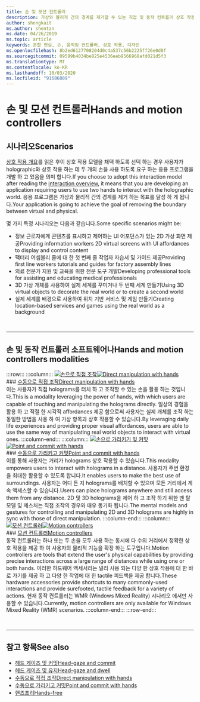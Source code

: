 ```yaml
---
title: 손 및 모션 컨트롤러
description: 가상와 물리적 간의 경계를 제거할 수 있는 직접 및 동작 컨트롤러 상호 작용 모델에 대해 알아봅니다.
author: shengkait
ms.author: shentan
ms.date: 04/26/2019
ms.topic: article
keywords: 혼합 현실, 손, 움직임 컨트롤러, 상호 작용, 디자인
ms.openlocfilehash: 8b2ed6127708204d0c4a537c56b2225ff26e0d0f
ms.sourcegitcommit: 09599b4034be825e4536eeb9566968afd021d5f3
ms.translationtype: MT
ms.contentlocale: ko-KR
ms.lasthandoff: 10/03/2020
ms.locfileid: "91686889"
---
```

# <a name="hands-and-motion-controllers"></a><span data-ttu-id="b39aa-104">손 및 모션 컨트롤러</span><span class="sxs-lookup"><span data-stu-id="b39aa-104">Hands and motion controllers</span></span>
## <a name="scenarios"></a><span data-ttu-id="b39aa-105">시나리오</span><span class="sxs-lookup"><span data-stu-id="b39aa-105">Scenarios</span></span>
<span data-ttu-id="b39aa-106">[상호 작용 개요](interaction-fundamentals.md)를 읽은 후이 상호 작용 모델을 채택 하도록 선택 하는 경우 사용자가 holographic와 상호 작용 하는 데 두 개의 손을 사용 하도록 요구 하는 응용 프로그램을 개발 하 고 있음을 의미 합니다.</span><span class="sxs-lookup"><span data-stu-id="b39aa-106">If you choose to adopt this interaction model after reading the [interaction overview](interaction-fundamentals.md), it means that you are developing an application requiring users to use two hands to interact with the holographic world.</span></span> <span data-ttu-id="b39aa-107">응용 프로그램은 가상과 물리적 간의 경계를 제거 하는 목표를 달성 하 게 됩니다.</span><span class="sxs-lookup"><span data-stu-id="b39aa-107">Your application is going to achieve the goal of removing the boundary between virtual and physical.</span></span>

<span data-ttu-id="b39aa-108">몇 가지 특정 시나리오는 다음과 같습니다.</span><span class="sxs-lookup"><span data-stu-id="b39aa-108">Some specific scenarios might be:</span></span>
* <span data-ttu-id="b39aa-109">정보 근로자에게 콘텐츠를 표시하고 제어하는 UI 어포던스가 있는 2D 가상 화면 제공</span><span class="sxs-lookup"><span data-stu-id="b39aa-109">Providing information workers 2D virtual screens with UI affordances to display and control content</span></span>
* <span data-ttu-id="b39aa-110">팩터리 어셈블리 줄에 대 한 첫 번째 줄 작업자 자습서 및 가이드 제공</span><span class="sxs-lookup"><span data-stu-id="b39aa-110">Providing first line workers tutorials and guides for factory assembly lines</span></span>
* <span data-ttu-id="b39aa-111">의료 전문가 지원 및 교육을 위한 전문 도구 개발</span><span class="sxs-lookup"><span data-stu-id="b39aa-111">Developing professional tools for assisting and educating medical professionals</span></span>  
* <span data-ttu-id="b39aa-112">3D 가상 개체를 사용하여 실제 세계를 꾸미거나 두 번째 세계 만들기</span><span class="sxs-lookup"><span data-stu-id="b39aa-112">Using 3D virtual objects to decorate the real world or to create a second world</span></span> 
* <span data-ttu-id="b39aa-113">실제 세계를 배경으로 사용하여 위치 기반 서비스 및 게임 만들기</span><span class="sxs-lookup"><span data-stu-id="b39aa-113">Creating location-based services and games using the real world as a background</span></span>

<br>

---

## <a name="hands-and-motion-controllers-modalities"></a><span data-ttu-id="b39aa-114">손 및 동작 컨트롤러 소프트웨어나</span><span class="sxs-lookup"><span data-stu-id="b39aa-114">Hands and motion controllers modalities</span></span>

:::row:::
    :::column:::
       <span data-ttu-id="b39aa-115">[![손으로 직접 조작](images/hands-and-controllers-direct-manipulation.jpg)](direct-manipulation.md)</span><span class="sxs-lookup"><span data-stu-id="b39aa-115">[![Direct manipulation with hands](images/hands-and-controllers-direct-manipulation.jpg)](direct-manipulation.md)</span></span><br>
       ### <a name="direct-manipulation-with-handsbr"></a>[<span data-ttu-id="b39aa-116">수동으로 직접 조작</span><span class="sxs-lookup"><span data-stu-id="b39aa-116">Direct manipulation with hands</span></span>](direct-manipulation.md)<br>
       <span data-ttu-id="b39aa-117">이는 사용자가 직접 holograms를 터치 하 고 조작할 수 있는 손을 활용 하는 것입니다.</span><span class="sxs-lookup"><span data-stu-id="b39aa-117">This is a modality leveraging the power of hands, with which users are capable of touching and manipulating the holograms directly.</span></span> <span data-ttu-id="b39aa-118">일상의 경험을 활용 하 고 적절 한 시각적 affordances 제공 함으로써 사용자는 실제 개체를 조작 하는 동일한 방법을 사용 하 여 가상 항목과 상호 작용할 수 있습니다.</span><span class="sxs-lookup"><span data-stu-id="b39aa-118">By leveraging daily life experiences and providing proper visual affordances, users are able to use the same way of manipulating real world objects to interact with virtual ones.</span></span>
    :::column-end:::
    :::column:::
       <span data-ttu-id="b39aa-119">[![손으로 가리키기 및 커밋](images/hands-and-controllers-point-and-commit.jpg)](point-and-commit.md)</span><span class="sxs-lookup"><span data-stu-id="b39aa-119">[![Point and commit with hands](images/hands-and-controllers-point-and-commit.jpg)](point-and-commit.md)</span></span><br>
        ### <a name="point-and-commit-with-handsbr"></a>[<span data-ttu-id="b39aa-120">수동으로 가리키고 커밋</span><span class="sxs-lookup"><span data-stu-id="b39aa-120">Point and commit with hands</span></span>](point-and-commit.md)<br>
        <span data-ttu-id="b39aa-121">이를 통해 사용자는 거리가 holograms 상호 작용할 수 있습니다.</span><span class="sxs-lookup"><span data-stu-id="b39aa-121">This modality empowers users to interact with holograms in a distance.</span></span> <span data-ttu-id="b39aa-122">사용자가 주변 환경을 최대한 활용할 수 있도록 합니다.</span><span class="sxs-lookup"><span data-stu-id="b39aa-122">It enables users to make the best use of surroundings.</span></span> <span data-ttu-id="b39aa-123">사용자는 어디 든 지 holograms를 배치할 수 있으며 모든 거리에서 계속 액세스할 수 있습니다.</span><span class="sxs-lookup"><span data-stu-id="b39aa-123">Users can place holograms anywhere and still access them from any distance.</span></span> <span data-ttu-id="b39aa-124">2D 및 3D holograms을 제어 하 고 조작 하기 위한 멘 탈 모델 및 제스처는 직접 조작의 경우와 매우 동기화 됩니다.</span><span class="sxs-lookup"><span data-stu-id="b39aa-124">The mental models and gestures for controlling and manipulating 2D and 3D holograms are highly in sync with those of direct manipulation.</span></span>
    :::column-end:::
    :::column:::
       <span data-ttu-id="b39aa-125">[![모션 컨트롤러](images/hands-and-controllers-motion-controllers.jpg)](motion-controllers.md)</span><span class="sxs-lookup"><span data-stu-id="b39aa-125">[![Motion controllers](images/hands-and-controllers-motion-controllers.jpg)](motion-controllers.md)</span></span><br>
       ### <a name="motion-controllersbr"></a>[<span data-ttu-id="b39aa-126">모션 컨트롤러</span><span class="sxs-lookup"><span data-stu-id="b39aa-126">Motion controllers</span></span>](motion-controllers.md)<br>
       <span data-ttu-id="b39aa-127">동작 컨트롤러는 하나 또는 두 손을 모두 사용 하는 동시에 다 수의 거리에서 정확한 상호 작용을 제공 하 여 사용자의 물리적 기능을 확장 하는 도구입니다.</span><span class="sxs-lookup"><span data-stu-id="b39aa-127">Motion controllers are tools that extend the user's physical capabilities by providing precise interactions across a large range of distances while using one or both hands.</span></span> <span data-ttu-id="b39aa-128">이러한 하드웨어 액세서리는 널리 사용 되는 다양 한 상호 작용에 대 한 바로 가기를 제공 하 고 다양 한 작업에 대 한 tactile 피드백을 제공 합니다.</span><span class="sxs-lookup"><span data-stu-id="b39aa-128">These hardware accessories provide shortcuts to many commonly-used interactions and provide surefooted, tactile feedback for a variety of actions.</span></span> <span data-ttu-id="b39aa-129">현재 동작 컨트롤러는 WMR (Windows Mixed Reality) 시나리오 에서만 사용할 수 있습니다.</span><span class="sxs-lookup"><span data-stu-id="b39aa-129">Currently, motion controllers are only available for Windows Mixed Reality (WMR) scenarios.</span></span> 
    :::column-end:::
:::row-end:::

<br>

---

## <a name="see-also"></a><span data-ttu-id="b39aa-130">참고 항목</span><span class="sxs-lookup"><span data-stu-id="b39aa-130">See also</span></span>
* [<span data-ttu-id="b39aa-131">헤드 게이즈 및 커밋</span><span class="sxs-lookup"><span data-stu-id="b39aa-131">Head-gaze and commit</span></span>](gaze-and-commit.md)
* [<span data-ttu-id="b39aa-132">헤드 게이즈 및 유지</span><span class="sxs-lookup"><span data-stu-id="b39aa-132">Head-gaze and dwell</span></span>](gaze-and-dwell.md)
* [<span data-ttu-id="b39aa-133">수동으로 직접 조작</span><span class="sxs-lookup"><span data-stu-id="b39aa-133">Direct manipulation with hands</span></span>](direct-manipulation.md)
* [<span data-ttu-id="b39aa-134">수동으로 가리키고 커밋</span><span class="sxs-lookup"><span data-stu-id="b39aa-134">Point and commit with hands</span></span>](point-and-commit.md)
* [<span data-ttu-id="b39aa-135">핸즈프리</span><span class="sxs-lookup"><span data-stu-id="b39aa-135">Hands-free</span></span>](hands-free.md)
